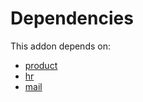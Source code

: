 # Dependencies

This addon depends on:

- [product](https://github.com/bringout/oca-ocb-sale)
- [hr](https://github.com/bringout/oca-ocb-hr)
- [mail](https://github.com/bringout/oca-ocb-core)
